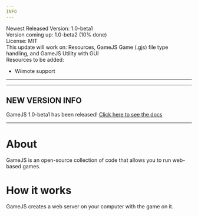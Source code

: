 ```yaml
---
INFO
---
```

Newest Released Version: 1.0-beta1  
Version coming up: 1.0-beta2 (10% done)  
License: MIT   
This update will work on: Resources, GameJS Game (.gjs) file type handling, and GameJS Utility with GUI  
Resources to be added:
- Wiimote support

---
  
  
---
NEW VERSION INFO
---
GameJS 1.0-beta1 has been released!
[Click here to see the docs](https://jackkillian.github.io/GameJS "Docs")

---
  
  

# About
GameJS is an open-source collection of code that allows you to run web-based games.

# How it works
GameJS creates a web server on your computer with the game on it.
